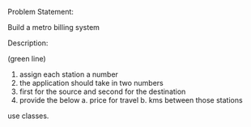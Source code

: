 Problem Statement:

Build a metro billing system

Description:

(green line)

1.  assign each station a number
2.  the application should take in two numbers 
3.  first for the source and second for the destination
4.  provide the below
    a.  price for travel
    b.  kms between those stations


use classes.
